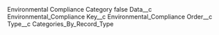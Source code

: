<?xml version="1.0" encoding="UTF-8"?>
<CustomMetadata xmlns="http://soap.sforce.com/2006/04/metadata" xmlns:xsi="http://www.w3.org/2001/XMLSchema-instance" xmlns:xsd="http://www.w3.org/2001/XMLSchema">
    <label>Environmental Compliance Category</label>
    <protected>false</protected>
    <values>
        <field>Data__c</field>
        <value xsi:type="xsd:string">Environmental_Compliance</value>
    </values>
    <values>
        <field>Key__c</field>
        <value xsi:type="xsd:string">Environmental_Compliance</value>
    </values>
    <values>
        <field>Order__c</field>
        <value xsi:nil="true"/>
    </values>
    <values>
        <field>Type__c</field>
        <value xsi:type="xsd:string">Categories_By_Record_Type</value>
    </values>
</CustomMetadata>
